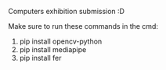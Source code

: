 Computers exhibition submission :D

Make sure to run these commands in the cmd:

1) pip install opencv-python
2) pip install mediapipe
3) pip install fer
